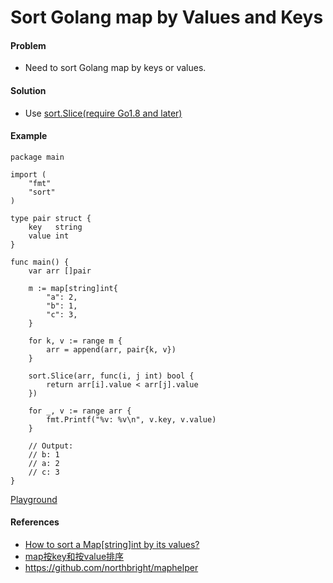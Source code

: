 # Sort Golang map by Values and Keys

#### Problem
* Need to sort Golang map by keys or values.

#### Solution
* Use [sort.Slice(require Go1.8 and later)](https://godoc.org/sort#Slice)

#### Example

```
package main

import (
	"fmt"
	"sort"
)

type pair struct {
	key   string
	value int
}

func main() {
	var arr []pair

	m := map[string]int{
		"a": 2,
		"b": 1,
		"c": 3,
	}

	for k, v := range m {
		arr = append(arr, pair{k, v})
	}

	sort.Slice(arr, func(i, j int) bool {
		return arr[i].value < arr[j].value
	})

	for _, v := range arr {
		fmt.Printf("%v: %v\n", v.key, v.value)
	}

	// Output:
	// b: 1
	// a: 2
	// c: 3
}
```

[Playground](https://wide.b3log.org/playground/7a5f83a9ac8d2168ccbd5070ad4100b2.go)

#### References
* [How to sort a Map[string]int by its values?](https://stackoverflow.com/questions/18695346/how-to-sort-a-mapstringint-by-its-values)
* [map按key和按value排序](http://www.jianshu.com/p/01adb0e2a69f)
* <https://github.com/northbright/maphelper>
